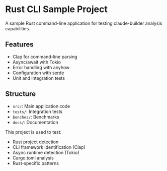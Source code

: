 # Rust CLI Sample Project

A sample Rust command-line application for testing claude-builder analysis capabilities.

## Features
- Clap for command-line parsing
- Async/await with Tokio
- Error handling with anyhow
- Configuration with serde
- Unit and integration tests

## Structure
- `src/`: Main application code
- `tests/`: Integration tests
- `benches/`: Benchmarks
- `docs/`: Documentation

This project is used to test:
- Rust project detection
- CLI framework identification (Clap)
- Async runtime detection (Tokio)
- Cargo.toml analysis
- Rust-specific patterns
